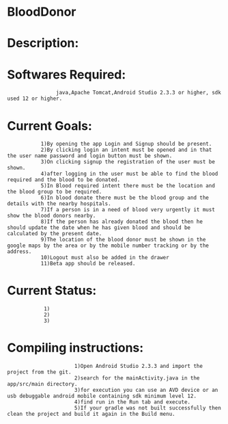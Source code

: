 # BloodDonor

# Description: 



# Softwares Required:
                    
                    java,Apache Tomcat,Android Studio 2.3.3 or higher, sdk used 12 or higher.

# Current Goals:

               1)By opening the app Login and Signup should be present.
               2)By clicking login an intent must be opened and in that the user name password and login button must be shown.
               3)On clicking signup the registration of the user must be shown.
               4)after logging in the user must be able to find the blood required and the blood to be donated.
               5)In Blood required intent there must be the location and the blood group to be required.
               6)In blood donate there must be the blood group and the details with the nearby hospitals.
               7)If a person is in a need of blood very urgently it must show the blood donors nearby.
               8)If the person has already donated the blood then he should update the date when he has given blood and should be calculated by the present date.
               9)The location of the blood donor must be shown in the google maps by the area or by the mobile number tracking or by the address.
               10)Logout must also be added in the drawer
               11)Beta app should be released.
               
 # Current Status:
                1)
                2)
                3)
                
                
   
   
   
   
   

# Compiling instructions:
                          1)Open Android Studio 2.3.3 and import the project from the git.
                          2)search for the mainActivity.java in the app/src/main directory.
                          3)for execution you can use an AVD device or an usb debuggable android mobile containing sdk minimum level 12.
                          4)find run in the Run tab and execute.
                          5)If your gradle was not built successfully then clean the project and build it again in the Build menu.
